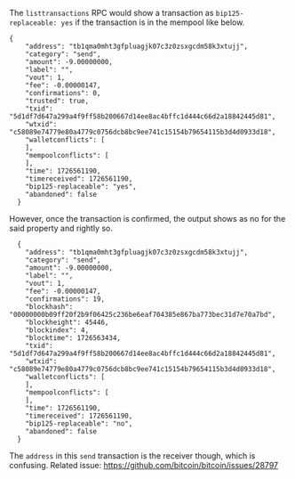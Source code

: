 The `listtransactions` RPC would show a transaction as `bip125-replaceable: yes` if the transaction is in the mempool like below.

```
{
    "address": "tb1qma0mht3gfpluagjk07c3z0zsxgcdm58k3xtujj",
    "category": "send",
    "amount": -9.00000000,
    "label": "",
    "vout": 1,
    "fee": -0.00000147,
    "confirmations": 0,
    "trusted": true,
    "txid": "5d1df7d647a299a4f9ff58b200667d14ee8ac4bffc1d444c66d2a18842445d81",
    "wtxid": "c58089e74779e80a4779c0756dcb8bc9ee741c15154b79654115b3d4d0933d18",
    "walletconflicts": [
    ],
    "mempoolconflicts": [
    ],
    "time": 1726561190,
    "timereceived": 1726561190,
    "bip125-replaceable": "yes",
    "abandoned": false
  }
```

However, once the transaction is confirmed, the output shows as no for the said property and rightly so.
```
  {
    "address": "tb1qma0mht3gfpluagjk07c3z0zsxgcdm58k3xtujj",
    "category": "send",
    "amount": -9.00000000,
    "label": "",
    "vout": 1,
    "fee": -0.00000147,
    "confirmations": 19,
    "blockhash": "00000000b09ff20f2b9f06425c236be6eaf704385e867ba773bec31d7e70a7bd",
    "blockheight": 45446,
    "blockindex": 4,
    "blocktime": 1726563434,
    "txid": "5d1df7d647a299a4f9ff58b200667d14ee8ac4bffc1d444c66d2a18842445d81",
    "wtxid": "c58089e74779e80a4779c0756dcb8bc9ee741c15154b79654115b3d4d0933d18",
    "walletconflicts": [
    ],
    "mempoolconflicts": [
    ],
    "time": 1726561190,
    "timereceived": 1726561190,
    "bip125-replaceable": "no",
    "abandoned": false
  }
```

The `address` in this `send` transaction is the receiver though, which is confusing. Related issue: https://github.com/bitcoin/bitcoin/issues/28797
